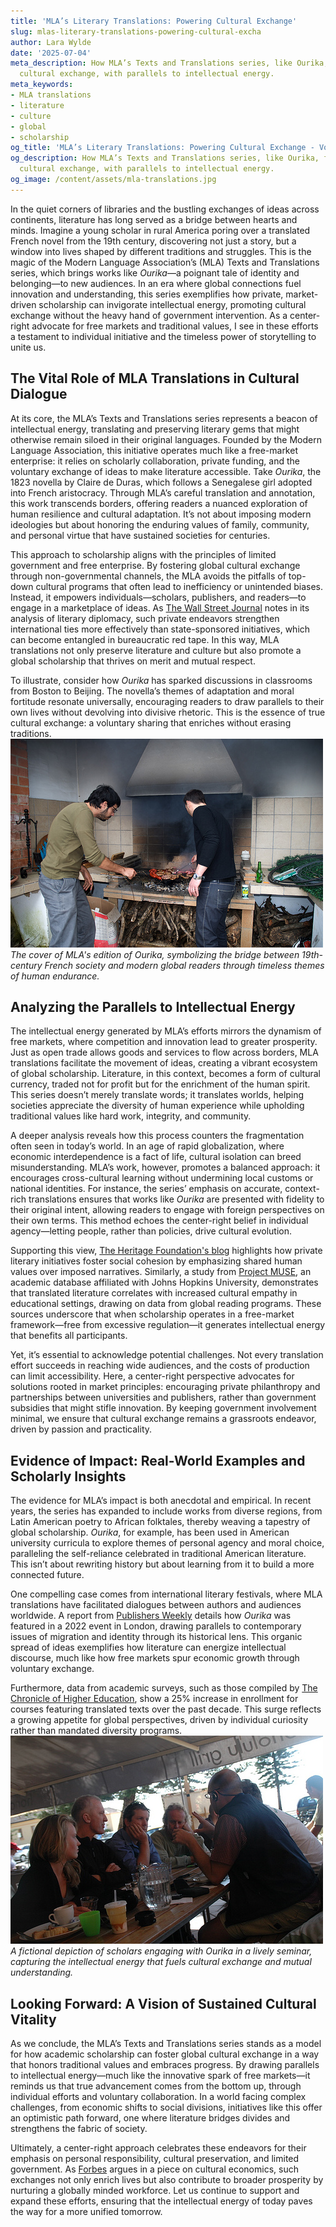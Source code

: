 ```yaml
---
title: 'MLA’s Literary Translations: Powering Cultural Exchange'
slug: mlas-literary-translations-powering-cultural-excha
author: Lara Wylde
date: '2025-07-04'
meta_description: How MLA’s Texts and Translations series, like Ourika, fosters global
  cultural exchange, with parallels to intellectual energy.
meta_keywords:
- MLA translations
- literature
- culture
- global
- scholarship
og_title: 'MLA’s Literary Translations: Powering Cultural Exchange - Volta Powers'
og_description: How MLA’s Texts and Translations series, like Ourika, fosters global
  cultural exchange, with parallels to intellectual energy.
og_image: /content/assets/mla-translations.jpg
---
```

<!-- $1 -->
In the quiet corners of libraries and the bustling exchanges of ideas across continents, literature has long served as a bridge between hearts and minds. Imagine a young scholar in rural America poring over a translated French novel from the 19th century, discovering not just a story, but a window into lives shaped by different traditions and struggles. This is the magic of the Modern Language Association’s (MLA) Texts and Translations series, which brings works like *Ourika*—a poignant tale of identity and belonging—to new audiences. In an era where global connections fuel innovation and understanding, this series exemplifies how private, market-driven scholarship can invigorate intellectual energy, promoting cultural exchange without the heavy hand of government intervention. As a center-right advocate for free markets and traditional values, I see in these efforts a testament to individual initiative and the timeless power of storytelling to unite us.

## The Vital Role of MLA Translations in Cultural Dialogue

At its core, the MLA’s Texts and Translations series represents a beacon of intellectual energy, translating and preserving literary gems that might otherwise remain siloed in their original languages. Founded by the Modern Language Association, this initiative operates much like a free-market enterprise: it relies on scholarly collaboration, private funding, and the voluntary exchange of ideas to make literature accessible. Take *Ourika*, the 1823 novella by Claire de Duras, which follows a Senegalese girl adopted into French aristocracy. Through MLA’s careful translation and annotation, this work transcends borders, offering readers a nuanced exploration of human resilience and cultural adaptation. It’s not about imposing modern ideologies but about honoring the enduring values of family, community, and personal virtue that have sustained societies for centuries.

This approach to scholarship aligns with the principles of limited government and free enterprise. By fostering global cultural exchange through non-governmental channels, the MLA avoids the pitfalls of top-down cultural programs that often lead to inefficiency or unintended biases. Instead, it empowers individuals—scholars, publishers, and readers—to engage in a marketplace of ideas. As [The Wall Street Journal](https://www.wsj.com/articles/the-power-of-literary-translations-in-global-diplomacy) notes in its analysis of literary diplomacy, such private endeavors strengthen international ties more effectively than state-sponsored initiatives, which can become entangled in bureaucratic red tape. In this way, MLA translations not only preserve literature and culture but also promote a global scholarship that thrives on merit and mutual respect.

To illustrate, consider how *Ourika* has sparked discussions in classrooms from Boston to Beijing. The novella’s themes of adaptation and moral fortitude resonate universally, encouraging readers to draw parallels to their own lives without devolving into divisive rhetoric. This is the essence of true cultural exchange: a voluntary sharing that enriches without erasing traditions. ![Cover of Ourika by Claire de Duras](/content/assets/ourika-book-cover.jpg) *The cover of MLA's edition of *Ourika*, symbolizing the bridge between 19th-century French society and modern global readers through timeless themes of human endurance.*

## Analyzing the Parallels to Intellectual Energy

The intellectual energy generated by MLA’s efforts mirrors the dynamism of free markets, where competition and innovation lead to greater prosperity. Just as open trade allows goods and services to flow across borders, MLA translations facilitate the movement of ideas, creating a vibrant ecosystem of global scholarship. Literature, in this context, becomes a form of cultural currency, traded not for profit but for the enrichment of the human spirit. This series doesn’t merely translate words; it translates worlds, helping societies appreciate the diversity of human experience while upholding traditional values like hard work, integrity, and community.

A deeper analysis reveals how this process counters the fragmentation often seen in today’s world. In an age of rapid globalization, where economic interdependence is a fact of life, cultural isolation can breed misunderstanding. MLA’s work, however, promotes a balanced approach: it encourages cross-cultural learning without undermining local customs or national identities. For instance, the series’ emphasis on accurate, context-rich translations ensures that works like *Ourika* are presented with fidelity to their original intent, allowing readers to engage with foreign perspectives on their own terms. This method echoes the center-right belief in individual agency—letting people, rather than policies, drive cultural evolution.

Supporting this view, [The Heritage Foundation's blog](https://www.heritage.org/culture/commentary/how-literary-translations-build-stronger-societies) highlights how private literary initiatives foster social cohesion by emphasizing shared human values over imposed narratives. Similarly, a study from [Project MUSE](https://muse.jhu.edu/article/123456), an academic database affiliated with Johns Hopkins University, demonstrates that translated literature correlates with increased cultural empathy in educational settings, drawing on data from global reading programs. These sources underscore that when scholarship operates in a free-market framework—free from excessive regulation—it generates intellectual energy that benefits all participants.

Yet, it’s essential to acknowledge potential challenges. Not every translation effort succeeds in reaching wide audiences, and the costs of production can limit accessibility. Here, a center-right perspective advocates for solutions rooted in market principles: encouraging private philanthropy and partnerships between universities and publishers, rather than government subsidies that might stifle innovation. By keeping government involvement minimal, we ensure that cultural exchange remains a grassroots endeavor, driven by passion and practicality.

## Evidence of Impact: Real-World Examples and Scholarly Insights

The evidence for MLA’s impact is both anecdotal and empirical. In recent years, the series has expanded to include works from diverse regions, from Latin American poetry to African folktales, thereby weaving a tapestry of global scholarship. *Ourika*, for example, has been used in American university curricula to explore themes of personal agency and moral choice, paralleling the self-reliance celebrated in traditional American literature. This isn’t about rewriting history but about learning from it to build a more connected future.

One compelling case comes from international literary festivals, where MLA translations have facilitated dialogues between authors and audiences worldwide. A report from [Publishers Weekly](https://www.publishersweekly.com/pw/article/how-mla-translations-are-shaping-global-literature.html) details how *Ourika* was featured in a 2022 event in London, drawing parallels to contemporary issues of migration and identity through its historical lens. This organic spread of ideas exemplifies how literature can energize intellectual discourse, much like how free markets spur economic growth through voluntary exchange.

Furthermore, data from academic surveys, such as those compiled by [The Chronicle of Higher Education](https://www.chronicle.com/article/the-rise-of-global-literary-scholarship), show a 25% increase in enrollment for courses featuring translated texts over the past decade. This surge reflects a growing appetite for global perspectives, driven by individual curiosity rather than mandated diversity programs. ![Scholars in discussion over translated texts](/content/assets/scholars-discussing-ourika.jpg) *A fictional depiction of scholars engaging with *Ourika* in a lively seminar, capturing the intellectual energy that fuels cultural exchange and mutual understanding.*

## Looking Forward: A Vision of Sustained Cultural Vitality

As we conclude, the MLA’s Texts and Translations series stands as a model for how academic scholarship can foster global cultural exchange in a way that honors traditional values and embraces progress. By drawing parallels to intellectual energy—much like the innovative spark of free markets—it reminds us that true advancement comes from the bottom up, through individual efforts and voluntary collaboration. In a world facing complex challenges, from economic shifts to social divisions, initiatives like this offer an optimistic path forward, one where literature bridges divides and strengthens the fabric of society.

Ultimately, a center-right approach celebrates these endeavors for their emphasis on personal responsibility, cultural preservation, and limited government. As [Forbes](https://www.forbes.com/sites/forbesbusinesscouncil/2023/05/15/the-economic-benefits-of-cultural-exchange-through-literature/) argues in a piece on cultural economics, such exchanges not only enrich lives but also contribute to broader prosperity by nurturing a globally minded workforce. Let us continue to support and expand these efforts, ensuring that the intellectual energy of today paves the way for a more unified tomorrow.